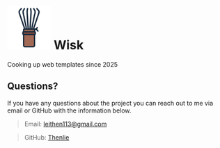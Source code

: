 # <img width="100" height="100" alt="wisk logo" src="./assets/matcha-whisk.png" /> Wisk

Cooking up web templates since 2025

## Questions?

If you have any questions about the project you can reach out to me via email or GitHub with the information below. 

>Email: leithen113@gmail.com 

>GitHub: [Thenlie](https://github.com/Thenlie)
